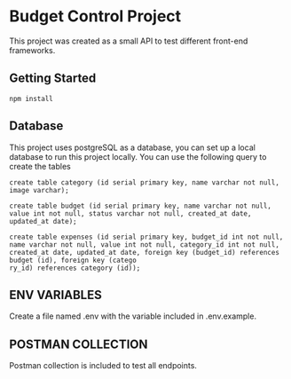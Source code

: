 # Budget Control Project

This project was created as a small API to test different front-end frameworks.

## Getting Started


```
npm install
```

## Database

This project uses postgreSQL as a database, you can set up a local database to run this project locally. You can use the following query to create the tables

```
create table category (id serial primary key, name varchar not null, image varchar);
```
```
create table budget (id serial primary key, name varchar not null, value int not null, status varchar not null, created_at date, updated_at date);
```
```
create table expenses (id serial primary key, budget_id int not null, name varchar not null, value int not null, category_id int not null, created_at date, updated_at date, foreign key (budget_id) references budget (id), foreign key (catego
ry_id) references category (id));
```

## ENV VARIABLES

Create a file named .env with the variable included in .env.example. 

## POSTMAN COLLECTION

Postman collection is included to test all endpoints. 